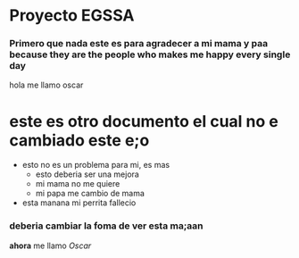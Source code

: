 # Proyecto EGSSA

### Primero que nada este es para agradecer a mi mama y paa because they are the people who makes me happy every single day

hola me llamo oscar

# este es otro documento el cual no e cambiado este e;o <eso es por que no tenia el intellisense actiivado>

- esto no es un problema para mi, es mas
  - esto deberia ser una mejora
  - mi mama no me quiere
  - mi papa me cambio de mama
- esta manana mi perrita fallecio

### deberia cambiar la foma de ver esta ma;aan

**ahora** me llamo _Oscar_
